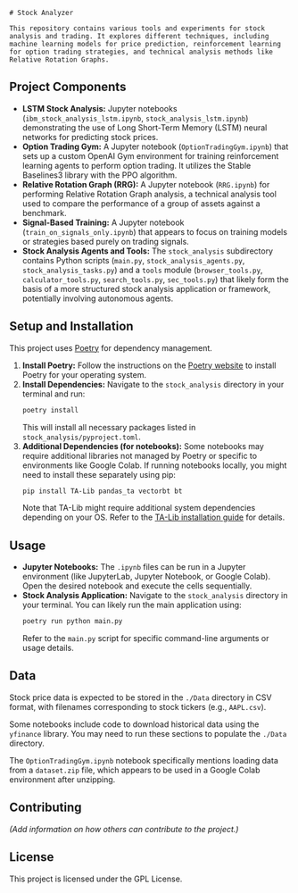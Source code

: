     # Stock Analyzer

    This repository contains various tools and experiments for stock analysis and trading. It explores different techniques, including machine learning models for price prediction, reinforcement learning for option trading strategies, and technical analysis methods like Relative Rotation Graphs.

## Project Components

- **LSTM Stock Analysis:** Jupyter notebooks (`ibm_stock_analysis_lstm.ipynb`, `stock_analysis_lstm.ipynb`) demonstrating the use of Long Short-Term Memory (LSTM) neural networks for predicting stock prices.
- **Option Trading Gym:** A Jupyter notebook (`OptionTradingGym.ipynb`) that sets up a custom OpenAI Gym environment for training reinforcement learning agents to perform option trading. It utilizes the Stable Baselines3 library with the PPO algorithm.
- **Relative Rotation Graph (RRG):** A Jupyter notebook (`RRG.ipynb`) for performing Relative Rotation Graph analysis, a technical analysis tool used to compare the performance of a group of assets against a benchmark.
- **Signal-Based Training:** A Jupyter notebook (`train_on_signals_only.ipynb`) that appears to focus on training models or strategies based purely on trading signals.
- **Stock Analysis Agents and Tools:** The `stock_analysis` subdirectory contains Python scripts (`main.py`, `stock_analysis_agents.py`, `stock_analysis_tasks.py`) and a `tools` module (`browser_tools.py`, `calculator_tools.py`, `search_tools.py`, `sec_tools.py`) that likely form the basis of a more structured stock analysis application or framework, potentially involving autonomous agents.

## Setup and Installation

This project uses [Poetry](https://python-poetry.org/) for dependency management.

1.  **Install Poetry:** Follow the instructions on the [Poetry website](https://python-poetry.org/docs/#installation) to install Poetry for your operating system.
2.  **Install Dependencies:** Navigate to the `stock_analysis` directory in your terminal and run:
    ```bash
    poetry install
    ```
    This will install all necessary packages listed in `stock_analysis/pyproject.toml`.
3.  **Additional Dependencies (for notebooks):** Some notebooks may require additional libraries not managed by Poetry or specific to environments like Google Colab. If running notebooks locally, you might need to install these separately using pip:
    ```bash
    pip install TA-Lib pandas_ta vectorbt bt
    ```
    Note that TA-Lib might require additional system dependencies depending on your OS. Refer to the [TA-Lib installation guide](https://github.com/TA-Lib/ta-lib-python/blob/master/INSTALL.md) for details.

## Usage

-   **Jupyter Notebooks:** The `.ipynb` files can be run in a Jupyter environment (like JupyterLab, Jupyter Notebook, or Google Colab). Open the desired notebook and execute the cells sequentially.
-   **Stock Analysis Application:** Navigate to the `stock_analysis` directory in your terminal. You can likely run the main application using:
    ```bash
    poetry run python main.py
    ```
    Refer to the `main.py` script for specific command-line arguments or usage details.

## Data

Stock price data is expected to be stored in the `./Data` directory in CSV format, with filenames corresponding to stock tickers (e.g., `AAPL.csv`).

Some notebooks include code to download historical data using the `yfinance` library. You may need to run these sections to populate the `./Data` directory.

The `OptionTradingGym.ipynb` notebook specifically mentions loading data from a `dataset.zip` file, which appears to be used in a Google Colab environment after unzipping.

## Contributing

*(Add information on how others can contribute to the project.)*

## License

This project is licensed under the GPL License. 